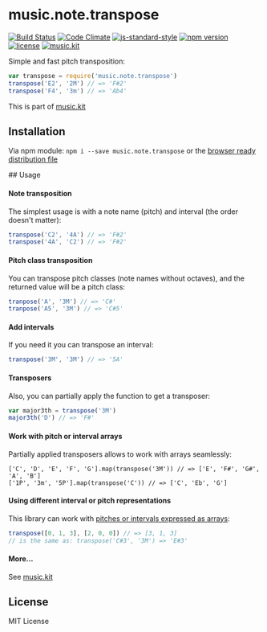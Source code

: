 # music.note.transpose

[![Build Status](https://travis-ci.org/danigb/music.note.transpose.svg?branch=master)](https://travis-ci.org/danigb/music.note.transpose)
[![Code Climate](https://codeclimate.com/github/danigb/music.note.transpose/badges/gpa.svg)](https://codeclimate.com/github/danigb/music.note.transpose)
[![js-standard-style](https://img.shields.io/badge/code%20style-standard-brightgreen.svg?style=flat)](https://github.com/feross/standard)
[![npm version](https://img.shields.io/npm/v/music.note.transpose.svg)](https://www.npmjs.com/package/music.note.transpose)
[![license](https://img.shields.io/npm/l/music.note.transpose.svg)](https://www.npmjs.com/package/music.note.transpose)
[![music.kit](https://img.shields.io/badge/music-kit-yellow.svg)](https://github.com/danigb/music.kit)

Simple and fast pitch transposition:

```js
var transpose = require('music.note.transpose')
transpose('E2', '2M') // => 'F#2'
transpose('F4', '3m') // => 'Ab4'
```

This is part of [music.kit](https://github.com/danigb/music.kit)

## Installation

Via npm module: `npm i --save music.note.transpose` or the [browser ready distribution file]()

## Usage

#### Note transposition

The simplest usage is with a note name (pitch) and interval (the order doesn't matter):

```js
transpose('C2', '4A') // => 'F#2'
transpose('4A', 'C2') // => 'F#2'
```

#### Pitch class transposition

You can transpose pitch classes (note names without octaves), and the returned value will be a pitch class:

```js
tranpose('A', '3M') // => 'C#'
tranpose('A5', '3M') // => 'C#5'
```

#### Add intervals

If you need it you can transpose an interval:

```js
transpose('3M', '3M') // => '5A'
```

#### Transposers

Also, you can partially apply the function to get a transposer:

```js
var major3th = transpose('3M')
major3th('D') // => 'F#'
```

#### Work with pitch or interval arrays

Partially applied transposers allows to work with arrays seamlessly:

```
['C', 'D', 'E', 'F', 'G'].map(transpose('3M')) // => ['E', 'F#', 'G#', 'A', 'B']
['1P', '3m', '5P'].map(transpose('C')) // => ['C', 'Eb', 'G']
```

#### Using different interval or pitch representations

This library can work with [pitches or intervals expressed as arrays](https://github.com/danigb/a-pitch):

```js
transpose([0, 1, 3], [2, 0, 0]) // => [3, 1, 3]
// is the same as: transpose('C#3', '3M') => 'E#3'
```

#### More...

See [music.kit](https://github.com/danigb/music.kit)

## License

MIT License

